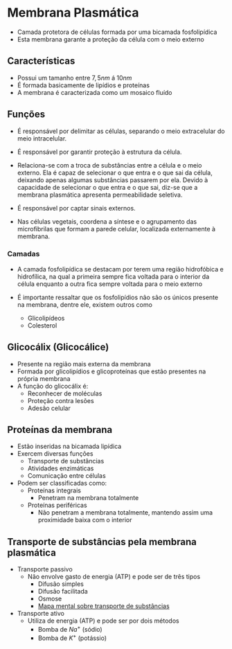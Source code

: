 # Membrana Plasmática

- Camada protetora de células formada por uma bicamada fosfolipídica
- Esta membrana garante a proteção da célula com o meio externo

## Características

- Possui um tamanho entre $7,5nm$ á $10nm$
- É formada basicamente de lipídios e proteínas
- A membrana é caracterizada como um mosaico fluído

## Funções

- É responsável por delimitar as células, separando o meio extracelular do meio intracelular.

- É responsável por garantir proteção à estrutura da célula.

- Relaciona-se com a troca de substâncias entre a célula e o meio externo. Ela é capaz de selecionar o que entra e o que sai da célula, deixando apenas algumas substâncias passarem por ela. Devido à capacidade de selecionar o que entra e o que sai, diz-se que a membrana plasmática apresenta permeabilidade seletiva.

- É responsável por captar sinais externos.

- Nas células vegetais, coordena a síntese e o agrupamento das microfibrilas que formam a parede celular, localizada externamente à membrana.

### Camadas

- A camada fosfolipídica se destacam por terem uma região hidrofóbica e hidrofílica, na qual a primeira sempre fica voltada para o interior da célula enquanto a outra fica sempre voltada para o meio externo

- É importante ressaltar que os fosfolipídios não são os únicos presente na membrana, dentre ele, existem outros como
  - Glicolipídeos
  - Colesterol

## Glicocálix (Glicocálice)

- Presente na região mais externa da membrana
- Formada por glicolipídios e glicoproteínas que estão presentes na própria membrana
- A função do glicocálix é:
  - Reconhecer de moléculas
  - Proteção contra lesões
  - Adesão celular

## Proteínas da membrana

- Estão inseridas na bicamada lipídica
- Exercem diversas funções
  - Transporte de substâncias
  - Atividades enzimáticas
  - Comunicação entre células
- Podem ser classificadas como:
  - Proteínas integrais
    - Penetram na membrana totalmente
  - Proteínas periféricas
    - Não penetram a membrana totalmente, mantendo assim uma proximidade baixa com o interior
  
## Transporte de substâncias pela membrana plasmática

- Transporte passivo
  - Não envolve gasto de energia (ATP) e pode ser de três tipos
    - Difusão simples
    - Difusão facilitada
    - Osmose 
    - [Mapa mental sobre transporte de substâncias]([https://](https://guigalaverna.github.io/resumes-college/resumes/biologia/passagem_de_substancias.html))
- Transporte ativo
  - Utiliza de energia (ATP) e pode ser por dois métodos
    - Bomba de $Na^+$ (sódio)
    - Bomba de $K^+$ (potássio)
